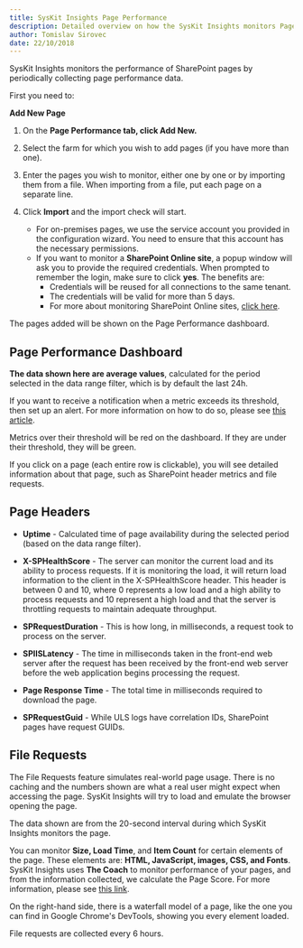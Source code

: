 ```yaml
---
title: SysKit Insights Page Performance 
description: Detailed overview on how the SysKit Insights monitors Page Performance.
author: Tomislav Sirovec
date: 22/10/2018
---
```


SysKit Insights monitors the performance of SharePoint pages by periodically collecting page performance data.

First you need to:

__Add New Page__
1. On the __Page Performance tab, click Add New.__

2. Select the farm for which you wish to add pages (if you have more than one).

3. Enter the pages you wish to monitor, either one by one or by importing them from a file. When importing from a file, put each page on a separate line.

4. Click __Import__ and the import check will start. 
    - For on-premises pages, we use the service account you provided in the configuration wizard. You need to ensure that this account has the necessary permissions. 
    - If you want to monitor a __SharePoint Online site__, a popup window will ask you to provide the required credentials. When prompted to remember the login, make sure to click __yes__. The benefits are:
        - Credentials will be reused for all connections to the same tenant.
        - The credentials will be valid for more than 5 days.
        - For more about monitoring SharePoint Online sites, [click here](internal/how-to/spo-pp).

The pages added will be shown on the Page Performance dashboard.

## Page Performance Dashboard

__The data shown here are average values__, calculated for the period selected in the data range filter, which is by default the last 24h.

If you want to receive a notification when a metric exceeds its threshold, then set up an alert. For more information on how to do so, please see [this article](#internal/how-to/manage-alerts#page-performance).  

Metrics over their threshold will be red on the dashboard. If they are under their threshold, they will be green.

If you click on a page (each entire row is clickable), you will see detailed information about that page, such as SharePoint header metrics and file requests.
 

## Page Headers

* __Uptime__ - Calculated time of page availability during the selected period (based on the data range filter).

* __X-SPHealthScore__ - The server can monitor the current load and its ability to process requests. If it is monitoring the load, it will return load information to the client in the X-SPHealthScore header. This header is between 0 and 10, where 0 represents a low load and a high ability to process requests and 10 represent a high load and that the server is throttling requests to maintain adequate throughput.

* __SPRequestDuration__ - This is how long, in milliseconds, a request took to process on the server.

* __SPIISLatency__ - The time in milliseconds taken in the front-end web server after the request has been received by the front-end web server before the web application begins processing the request.

* __Page Response Time__ - The total time in milliseconds required to download the page.

* __SPRequestGuid__ - While ULS logs have correlation IDs, SharePoint pages have request GUIDs.


## File Requests

The File Requests feature simulates real-world page usage. There is no caching and the numbers shown are what a real user might expect when accessing the page.
SysKit Insights will try to load and emulate the browser opening the page. 

The data shown are from the 20-second interval during which SysKit Insights monitors the page.


You can monitor __Size, Load Time__, and __Item Count__ for certain elements of the page. These elements are: __HTML, JavaScript, images, CSS, and Fonts__.  
SysKit Insights uses __The Coach__ to monitor performance of your pages, and from the information collected, we calculate the Page Score. For more information, please see [this link](https://www.sitespeed.io/documentation/coach/introduction/). 

On the right-hand side, there is a waterfall model of a page, like the one you can find in Google Chrome's DevTools, showing you every element loaded.

File requests are collected every 6 hours.
